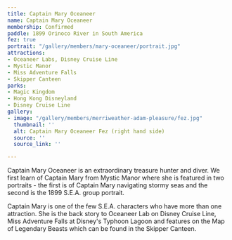 ```yaml
---
title: Captain Mary Oceaneer
name: Captain Mary Oceaneer
membership: Confirmed
paddle: 1899 Orinoco River in South America
fez: true
portrait: "/gallery/members/mary-oceaneer/portrait.jpg"
attractions:
- Oceaneer Labs, Disney Cruise Line
- Mystic Manor
- Miss Adventure Falls
- Skipper Canteen
parks:
- Magic Kingdom
- Hong Kong Disneyland
- Disney Cruise Line
gallery:
- image: "/gallery/members/merriweather-adam-pleasure/fez.jpg"
  thumbnail: ''
  alt: Captain Mary Oceaneer Fez (right hand side)
  source: ''
  source_link: ''

---
```

Captain Mary Oceaneer is an extraordinary treasure hunter and diver. We first learn of Captain Mary from Mystic Manor where she is featured in two portraits - the first is of Captain Mary navigating stormy seas and the second is the 1899 S.E.A. group portrait.

Captain Mary is one of the few S.E.A. characters who have more than one attraction. She is the back story to Oceaneer Lab on Disney Cruise Line, Miss Adventure Falls at Disney's Typhoon Lagoon and features on the Map of Legendary Beasts which can be found in the Skipper Canteen.